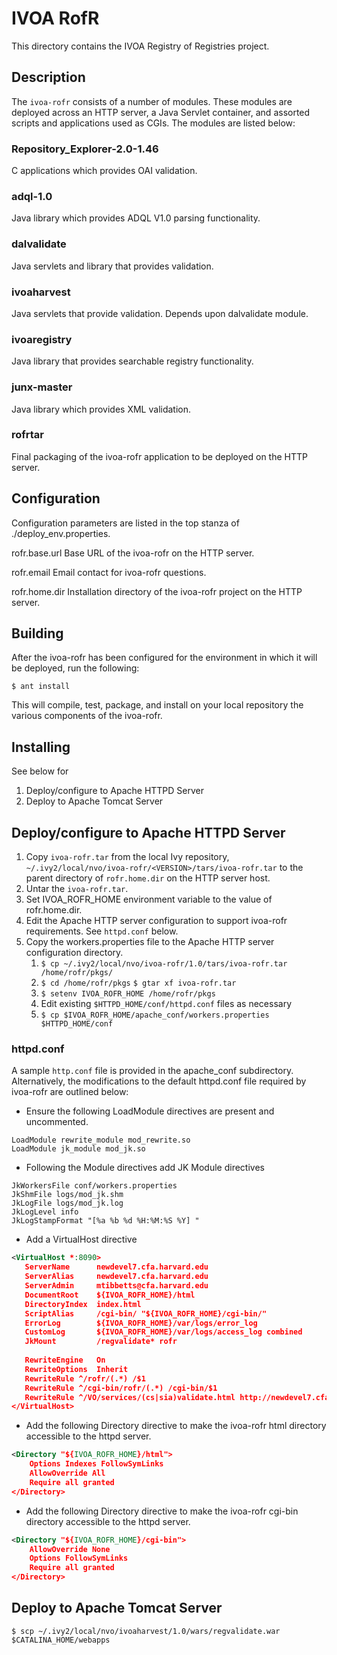 # IVOA RofR
This directory contains the IVOA Registry of Registries project.

## Description
The `ivoa-rofr` consists of a number of modules.  These modules are deployed across an HTTP server, a Java Servlet container, and assorted scripts and applications used as CGIs.  The modules are listed below:

### Repository_Explorer-2.0-1.46
C applications which provides OAI validation.

### adql-1.0
Java library which provides ADQL V1.0 parsing functionality.

### dalvalidate
Java servlets and library that provides validation.

### ivoaharvest
Java servlets that provide validation.  Depends upon dalvalidate module.

### ivoaregistry
Java library that provides searchable registry functionality.

### junx-master
Java library which provides XML validation.

### rofrtar
Final packaging of the ivoa-rofr application to be deployed on the HTTP server.

## Configuration
Configuration parameters are listed in the top stanza of ./deploy_env.properties.

rofr.base.url
       Base URL of the ivoa-rofr on the HTTP server.  

rofr.email
       Email contact for ivoa-rofr questions.

rofr.home.dir
       Installation directory of the ivoa-rofr project on the HTTP server.

## Building
After the ivoa-rofr has been configured for the environment in which it will be deployed, run the following:

```shell
$ ant install
```

This will compile, test, package, and install on your local repository the various components of the ivoa-rofr.

## Installing
See below for 
1. Deploy/configure to Apache HTTPD Server
2. Deploy to Apache Tomcat Server

## Deploy/configure to Apache HTTPD Server
1. Copy `ivoa-rofr.tar` from the local Ivy repository, `~/.ivy2/local/nvo/ivoa-rofr/<VERSION>/tars/ivoa-rofr.tar` to the parent directory of `rofr.home.dir` on the HTTP server host.  
1. Untar the `ivoa-rofr.tar`. 
1. Set IVOA_ROFR_HOME environment variable to the value of rofr.home.dir.
1. Edit the Apache HTTP server configuration to support ivoa-rofr requirements.  See `httpd.conf` below.
1. Copy the workers.properties file to the Apache HTTP server configuration directory.
    1. `$ cp ~/.ivy2/local/nvo/ivoa-rofr/1.0/tars/ivoa-rofr.tar /home/rofr/pkgs/`
    1. `$ cd /home/rofr/pkgs`
       `$ gtar xf ivoa-rofr.tar`
    1. `$ setenv IVOA_ROFR_HOME /home/rofr/pkgs`
    1. Edit existing `$HTTPD_HOME/conf/httpd.conf` files as necessary
    1. `$ cp $IVOA_ROFR_HOME/apache_conf/workers.properties $HTTPD_HOME/conf`

### httpd.conf
A sample `http.conf` file is provided in the apache_conf subdirectory.  Alternatively, the modifications to the default httpd.conf 
file required by ivoa-rofr are outlined below:

* Ensure the following LoadModule directives are present and uncommented.
```
LoadModule rewrite_module mod_rewrite.so
LoadModule jk_module mod_jk.so
```
* Following the Module directives add JK Module directives
```
JkWorkersFile conf/workers.properties
JkShmFile logs/mod_jk.shm
JkLogFile logs/mod_jk.log
JkLogLevel info
JkLogStampFormat "[%a %b %d %H:%M:%S %Y] "
```
* Add a VirtualHost directive
```xml 
<VirtualHost *:8090>
   ServerName      newdevel7.cfa.harvard.edu
   ServerAlias     newdevel7.cfa.harvard.edu
   ServerAdmin     mtibbetts@cfa.harvard.edu
   DocumentRoot    ${IVOA_ROFR_HOME}/html
   DirectoryIndex  index.html
   ScriptAlias     /cgi-bin/ "${IVOA_ROFR_HOME}/cgi-bin/"
   ErrorLog        ${IVOA_ROFR_HOME}/var/logs/error_log
   CustomLog       ${IVOA_ROFR_HOME}/var/logs/access_log combined
   JkMount         /regvalidate* rofr
   
   RewriteEngine   On
   RewriteOptions  Inherit
   RewriteRule ^/rofr/(.*) /$1
   RewriteRule ^/cgi-bin/rofr/(.*) /cgi-bin/$1
   RewriteRule ^/VO/services/(cs|sia)validate.html http://newdevel7.cfa.harvard.edu:8090/dalvalidate/$1validate.html [L,R=301]
</VirtualHost>
```
* Add the following Directory directive to make the ivoa-rofr html directory accessible to the httpd server.
```xml
<Directory "${IVOA_ROFR_HOME}/html">
    Options Indexes FollowSymLinks
    AllowOverride All
    Require all granted
</Directory>
```
* Add the following Directory directive to make the ivoa-rofr cgi-bin directory accessible to the httpd server.
```xml 
<Directory "${IVOA_ROFR_HOME}/cgi-bin">
    AllowOverride None
    Options FollowSymLinks
    Require all granted
</Directory>
```

## Deploy to Apache Tomcat Server
`$ scp ~/.ivy2/local/nvo/ivoaharvest/1.0/wars/regvalidate.war $CATALINA_HOME/webapps`
